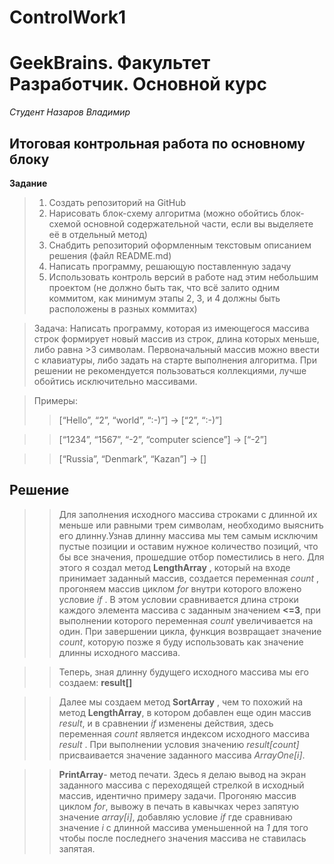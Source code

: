 # ControlWork1        
# GeekBrains. Факультет Разработчик. Основной курс
*Студент Назаров Владимир*



## Итоговая контрольная работа по основному блоку


**Задание**

>1. Создать репозиторий на GitHub
>2. Нарисовать блок-схему алгоритма (можно обойтись блок-схемой основной содержательной части, если вы выделяете её в отдельный метод)
>3. Снабдить репозиторий оформленным текстовым описанием решения (файл README.md)
>4. Написать программу, решающую поставленную задачу
>5. Использовать контроль версий в работе над этим небольшим проектом (не должно быть так, что всё залито одним коммитом, как минимум этапы 2, 3, и 4 должны быть расположены в разных коммитах)

>Задача: Написать программу, которая из имеющегося массива строк формирует новый массив из строк, длина которых меньше, либо равна >3 символам. Первоначальный массив можно ввести с клавиатуры, либо задать на старте выполнения алгоритма. При решении не рекомендуется пользоваться коллекциями, лучше обойтись исключительно массивами.

>Примеры:
>>[“Hello”, “2”, “world”, “:-)”] → [“2”, “:-)”] 

>>[“1234”, “1567”, “-2”, “computer science”] → [“-2”]

>>[“Russia”, “Denmark”, “Kazan”] → []


## Решение

>>Для заполнения исходного массива строками с длинной их меньше или равными трем символам, необходимо выяснить его длинну.Узнав длинну массива мы тем самым исключим пустые позиции и оставим нужное количество позиций, что бы все значения, прошедшие отбор поместились в него. Для этого я создал метод **LengthArray** ,  который на входе принимает заданный массив, создается переменная *count* , прогоняем массив циклом *for* внутри которого вложено условие *if* . В этом условии сравнивается длина строки каждого элемента массива с заданным значением **<=3**, при выполнении которого переменная *count* увеличивается на один. При завершении цикла, функция возвращает значение *count*, которую позже я буду использовать как значение длинны исходного массива.

>>Теперь, зная длинну будущего исходного массива мы его создаем: **result[]**

>>Далее мы создаем метод **SortArray** , чем то похожий на метод **LengthArray**, в котором добавлен еще один массив *result*, и в сравнении *if* изменены действия, здесь переменная *count* является индексом исходного массива *result* . При выполнении условия значению *result[count]* присваивается значение заданного массива *ArrayOne[i]*.

>>**PrintArray**- метод печати. Здесь я делаю вывод на экран заданного массива с переходящей стрелкой в исходный массив, идентично примеру задачи. Прогоняю массив циклом *for*, вывожу в печать в кавычках через запятую значение *array[i]*, добавляю условие *if* где сравниваю значение *i* с длинной массива уменьшенной на *1* для того чтобы после последнего значения массива не ставилась запятая.

